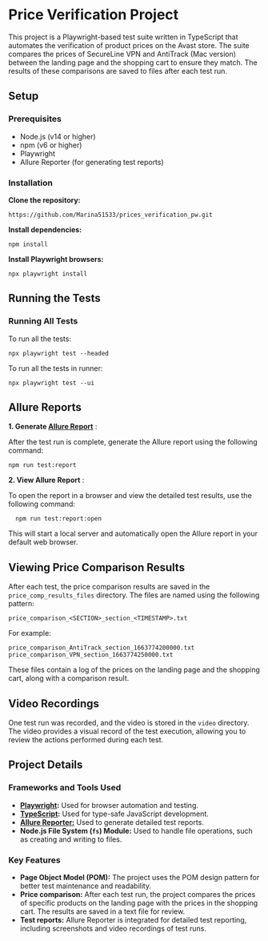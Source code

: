 # Price Verification Project

This project is a Playwright-based test suite written in TypeScript that automates the verification of product prices on the Avast store. The suite compares the prices of SecureLine VPN and AntiTrack (Mac version) between the landing page and the shopping cart to ensure they match. The results of these comparisons are saved to files after each test run.

## Setup

### Prerequisites

* Node.js (v14 or higher)
* npm (v6 or higher)
* Playwright
* Allure Reporter (for generating test reports)

### Installation

**Clone the repository:**

```
https://github.com/Marina51533/prices_verification_pw.git
```

**Install dependencies:**

```
npm install
```

**Install Playwright browsers:**

```
npx playwright install
```

## Running the Tests

### Running All Tests

To run all the tests:

```
npx playwright test --headed
```

To run all the tests in runner:

```
npx playwright test --ui
```

## Allure Reports

 **1. Generate [Allure Report](https://allurereport.org/docs/install/)** :

After the test run is complete, generate the Allure report using the following command:

```shell
npm run test:report
```

**2. View Allure Report** :

To open the report in a browser and view the detailed test results, use the following command:

```shell
  npm run test:report:open
```

This will start a local server and automatically open the Allure report in your default web browser.

## Viewing Price Comparison Results

After each test, the price comparison results are saved in the `price_comp_results_files` directory. The files are named using the following pattern:

`price_comparison_<SECTION>_section_<TIMESTAMP>.txt`

For example:

`price_comparison_AntiTrack_section_1663774200000.txt price_comparison_VPN_section_1663774250000.txt`

These files contain a log of the prices on the landing page and the shopping cart, along with a comparison result.

## Video Recordings

One test run was recorded, and the video is stored in the `video` directory. The video provides a visual record of the test execution, allowing you to review the actions performed during each test.

## Project Details

### Frameworks and Tools Used

* **[Playwright](https://playwright.dev/):** Used for browser automation and testing.
* **[TypeScript](https://www.typescriptlang.org/):** Used for type-safe JavaScript development.
* **[Allure Reporter:](https://allurereport.org/docs/install/)** Used to generate detailed test reports.
* **Node.js File System (`fs`) Module:** Used to handle file operations, such as creating and writing to files.

### Key Features

* **Page Object Model (POM):** The project uses the POM design pattern for better test maintenance and readability.
* **Price comparison:** After each test run, the project compares the prices of specific products on the landing page with the prices in the shopping cart. The results are saved in a text file for review.
* **Test reports:** Allure Reporter is integrated for detailed test reporting, including screenshots and video recordings of test runs.
